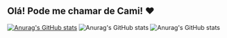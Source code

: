 ## Olá! Pode me chamar de Cami! ❤


[![Anurag's GitHub stats](https://github-readme-stats.vercel.app/api?CamillacChu=anuraghazra)](https://github.com/anuraghazra/github-readme-stats)
![Anurag's GitHub stats](https://github-readme-stats.vercel.app/api?CamillacChu=anuraghazra&show_icons=true)
![Anurag's GitHub stats](https://github-readme-stats.vercel.app/api?CamillacChu=anuraghazra&show_icons=true&theme=tokyonight)
